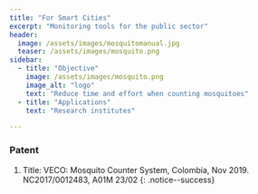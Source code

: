 ```yaml
---
title: "For Smart Cities"
excerpt: "Monitoring tools for the public sector"
header:
  image: /assets/images/mosquitomanual.jpg
  teaser: /assets/images/mosquito.png
sidebar:
  - title: "Objective"
    image: /assets/images/mosquito.png
    image_alt: "logo"
    text: "Reduce time and effort when counting mosquitoes"
  - title: "Applications"
    text: "Research institutes"

---
```



### Patent
1.	Title: VECO: Mosquito Counter System, Colombia, Nov 2019. NC2017/0012483, A01M 23/02
      {: .notice--success}
